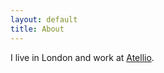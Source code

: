 ```yaml
---
layout: default
title: About
---
```

I live in London and work at <a href="https://www.atellio.com">Atellio</a>.